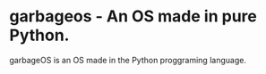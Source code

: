 # garbageos - An OS made in pure Python.

garbageOS is an OS made in the Python proggraming language.
